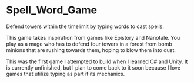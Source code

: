 # Spell_Word_Game
 Defend towers within the timelimit by typing words to cast spells.
 
This game takes inspiration from games like Epistory and Nanotale. You play as a mage who has to defend four towers in a forest from bomb minions that are rushing towards them, hoping to blow them into dust.

This was the first game I attempted to build when I learned C# and Unity. It is currently unfinished, but I plan to come back to it soon because I love games that utilize typing as part if its mechanics. 
